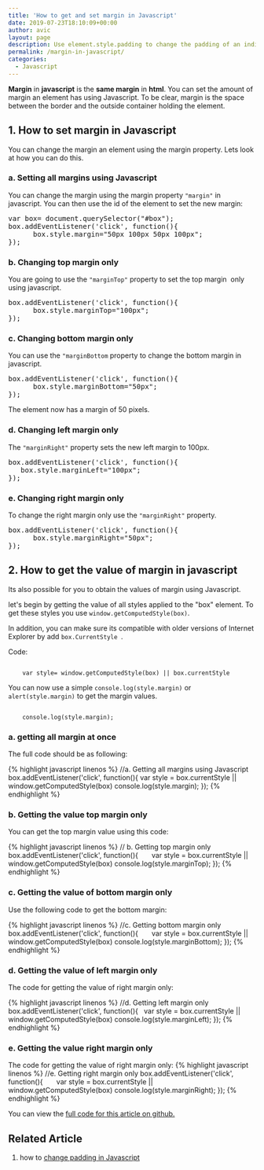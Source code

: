 ```yaml
---
title: 'How to get and set margin in Javascript'
date: 2019-07-23T18:10:09+00:00
author: avic
layout: page
description: Use element.style.padding to change the padding of an individual element. You can target the top,bottom, right and left padding individually using paddingTop, padding bottom, padding right and padding left respectively.
permalink: /margin-in-javascript/
categories:
  - Javascript
---
```

**Margin** in **javascript** is the **same margin** in **html**. You can set the amount of margin an element has using Javascript. To be clear, margin is the space between the border and the outside container holding the element.

## 1. How to set margin in Javascript
You can change the margin an element using the margin property. Lets look at how you can do this.

### a. Setting all margins using Javascript

You can change the margin using the margin property <code>"margin"</code> in javascript. You can then use the id of the element to set the new margin:

<pre>var box= document.querySelector("#box");
box.addEventListener('click', function(){
      box.style.margin="50px 100px 50px 100px";
});</pre>

### b. Changing top margin only

You are going to use the <code>"marginTop"</code> property to set the top margin  only using javascript.

<pre>box.addEventListener('click', function(){
      box.style.marginTop="100px";
});</pre>

### c. Changing bottom margin only

You can use the <code>"marginBottom</code> property to change the bottom margin in javascript.

<pre>box.addEventListener('click', function(){
      box.style.marginBottom="50px";
});</pre>

The element now has a margin of 50 pixels.

### d. Changing left margin only

The <code>"marginRight"</code> property sets the new left margin to 100px.

<pre>box.addEventListener('click', function(){
   box.style.marginLeft="100px";
});</pre>

### e. Changing right margin only

To change the right margin only use the <code>"marginRight"</code> property.

<pre>box.addEventListener('click', function(){
      box.style.marginRight="50px";
});</pre>


## 2. How to get the value of margin in javascript

Its also possible for you to obtain the values of margin using Javascript.

let's begin by getting the value of all styles applied to the "box" element. To get these styles you use <code>window.getComputedStyle(box)</code>.

In addition, you can make sure its compatible with older versions of Internet Explorer by add <code>box.CurrentStyle </code>. 

Code: 

<code>
    var style= window.getComputedStyle(box) || box.currentStyle
</code>

You can now use a simple <code>console.log(style.margin)</code> or <code>alert(style.margin)</code> to get the margin values.

<code>
    console.log(style.margin);
</code>

### a. getting all margin at once
The full code should be as following:

{% highlight javascript linenos %}
    //a. Getting all margins using Javascript 
    box.addEventListener('click', function(){
        var style = box.currentStyle || window.getComputedStyle(box)
        console.log(style.margin);
    });
{% endhighlight %}

### b. Getting the value top margin only
You can get the top margin value using this code:

{% highlight javascript linenos %}
    // b. Getting top margin only
    box.addEventListener('click', function(){
      var style = box.currentStyle || window.getComputedStyle(box)
      console.log(style.marginTop);
    });
{% endhighlight %}

### c. Getting the value of bottom margin only

Use the following code to get the bottom margin:

{% highlight javascript linenos %}
    //c. Getting bottom margin only
    box.addEventListener('click', function(){
      var style = box.currentStyle || window.getComputedStyle(box)
      console.log(style.marginBottom);
    });
{% endhighlight %}

### d. Getting the value of left margin only
The code for getting the value of right margin only:

{% highlight javascript linenos %}
    //d. Getting left margin only
    box.addEventListener('click', function(){
        var style = box.currentStyle || window.getComputedStyle(box)
        console.log(style.marginLeft);
    });
{% endhighlight %}

### e. Getting the value right margin only
The code for getting the value of right margin only:
{% highlight javascript linenos %}
    //e. Getting right margin only
    box.addEventListener('click', function(){
      var style = box.currentStyle || window.getComputedStyle(box)
      console.log(style.marginRight);
    });
{% endhighlight %}

You can view the [full code for this article on github.](https://github.com/avicndugu/projects/blob/master/margin-in-javascript.html)

## Related Article
1. how to [change padding in Javascript](/changing-padding-using-javascript/)
